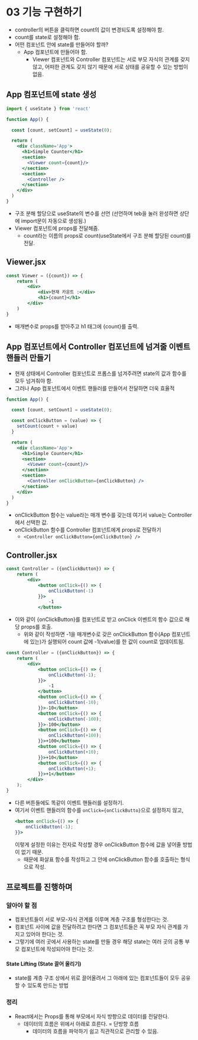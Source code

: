 # 03 기능 구현하기
- controller의 버튼을 클릭하면 count의 값이 변경되도록 설정해야 함.
- count를 state로 설정해야 함.
- 어떤 컴포넌트 안에 state를 만들어야 할까?
    - App 컴포넌트에 만들어야 함.
        - Viewer 컴포넌트와 Controller 컴포넌트는 서로 부모 자식의 관계를 갖지 않고, 어떠한 관계도 갖지 않기 때문에 서로 상태를 공유할 수 있는 방법이 없음.
## App 컴포넌트에 state 생성
```jsx
import { useState } from 'react'

function App() {

  const [count, setCount] = useState(0);

  return (
    <div className='App'>
      <h1>Simple Counter</h1>
      <section>
        <Viewer count={count}/>
      </section>
      <section>
        <Controller />
      </section>
    </div>
  )
}
```
- 구조 분해 할당으로 useState의 변수를 선언 (선언하며 teb을 눌러 완성하면 상단에 import문이 자동으로 생성됨.)
- Viewer 컴포넌트에 props를 전달해줌.
    - count라는 이름의 props로 count(useState에서 구조 분해 할당된 count)를 전달.
## Viewer.jsx
```jsx
const Viewer = ({count}) => {
    return (
        <div>
            <div>현재 카운트 :</div>
            <h1>{count}</h1>
        </div>
    )
}
```
- 매개변수로 props를 받아주고 h1 태그에 {count}를 출력.
## App 컴포넌트에서 Controller 컴포넌트에 넘겨줄 이벤트 핸들러 만들기
- 현재 상태에서 Controller 컴포넌트로 프롭스를 넘겨주려면 state의 값과 함수를 모두 넘겨줘야 함.
- 그러나 App 컴포넌트에서 이벤트 핸들러를 만들어서 전달하면 더욱 효율적
```jsx
function App() {

  const [count, setCount] = useState(0);

  const onClickButton = (value) => {
    setCount(count + value)
  }

  return (
    <div className='App'>
      <h1>Simple Counter</h1>
      <section>
        <Viewer count={count}/>
      </section>
      <section>
        <Controller onClickButton={onClickButton} />
      </section>
    </div>
  )
}
```
- onClickButton 함수는 value라는 매개 변수를 갖는데 여기서 value는 Controller에서 선택한 값.
- onClickButton 함수를 Controller 컴포넌트에게 props로 전달하기
    - `<Controller onClickButton={onClickButton} />`
## Controller.jsx
```jsx
const Controller = ({onClickButton}) => {
    return (
        <div>
            <button onClick={() => {
                onClickButton(-1)
            }}>
                -1
            </button>
```
- 이와 같이 {onClickButton}를 컴포넌트로 받고 onClick 이벤트의 함수 값으로 해당 props를 호출.
    - 위와 같이 작성하면 -1을 매개변수로 갖은 onClickButton 함수(App 컴포넌트에 있는)가 실행되어 count 값에 -1(value)를 한 값이 count로 업데이트됨.
```jsx
const Controller = ({onClickButton}) => {
    return (
        <div>
            <button onClick={() => {
                onClickButton(-1);
            }}>
                -1
            </button>
            <button onClick={() => {
                onClickButton(-10);
            }}>-10</button>
            <button onClick={() => {
                onClickButton(-100);
            }}>-100</button>
            <button onClick={() => {
                onClickButton(+100);
            }}>+100</button>
            <button onClick={() => {
                onClickButton(+10);
            }}>+10</button>
            <button onClick={() => {
                onClickButton(+1);
            }}>+1</button>
        </div>
    );
}
```
- 다른 버튼들에도 똑같이 이벤트 핸들러를 설정하기.
- 여기서 이벤트 핸들러의 함수를 `onClick={onClickButto}`으로 설정하지 않고,
    ```jsx
    <button onClick={() => {
        onClickButton(-1);
    }}>
    ```
    이렇게 설정한 이유는 전자로 작성할 경우 onClickButton 함수에 값을 넣어줄 방법이 없기 때문.
    - 때문에 화살표 함수를 작성하고 그 안에 onClickButton 함수를 호출하는 형식으로 작성.


## 프로젝트를 진행하며
### 알아야 할 점
- 컴포넌트들이 서로 부모-자식 관계를 이루며 계층 구조를 형성한다는 것.
- 컴포넌트 사이에 값을 전달하려고 한다면 그 컴포넌트들은 꼭 부모 자식 관계를 가지고 있어야 한다는 것.
- 그렇기에 여러 곳에서 사용하는 state를 만들 경우 해당 state는 여러 곳의 공통 부모 컴포넌트에 작성되어야 한다는 것.
#### State Lifting (State 끌어 올리기)
- state를 계층 구조 상에서 위로 끌어올려서 그 아래에 있는 컴포넌트들이 모두 공유할 수 있도록 만드는 방법
### 정리
- React에서는 Props를 통해 부모에서 자식 방향으로 데이터를 전달한다.
    - 데이터의 흐름은 위에서 아래로 흐른다. = 단방향 흐름
        - 데이터의 흐름을 파악하기 쉽고 직관적으로 관리할 수 있음.
